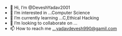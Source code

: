 - 👋 Hi, I’m @DeveshYadav2001
- 👀 I’m interested in ...Computer Science 
- 🌱 I’m currently learning ...C,Ethical Hacking
- 💞️ I’m looking to collaborate on ...
- 📫 How to reach me ...yadavdevesh990@gamil.com 

<!---
DeveshYadav2001/DeveshYadav2001 is a ✨ special ✨ repository because its `README.md` (this file) appears on your GitHub profile.
You can click the Preview link to take a look at your changes.
--->
